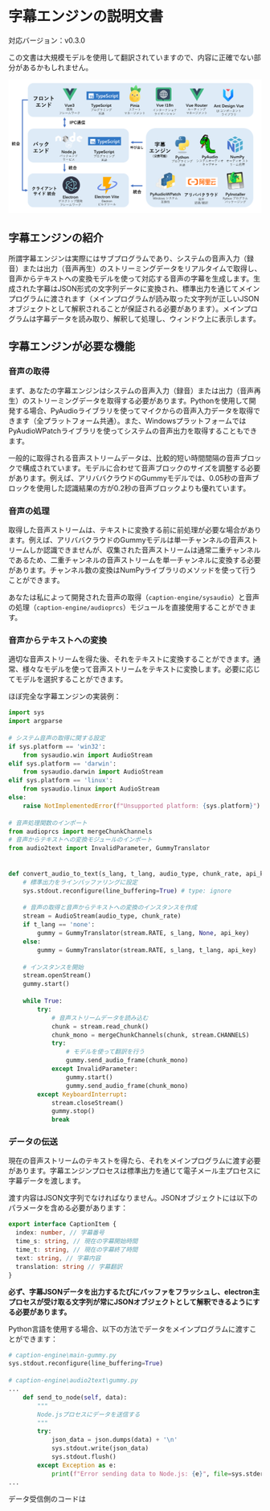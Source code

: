 # 字幕エンジンの説明文書

対応バージョン：v0.3.0

この文書は大規模モデルを使用して翻訳されていますので、内容に正確でない部分があるかもしれません。

![](../../assets/media/structure_ja.png)

## 字幕エンジンの紹介

所謂字幕エンジンは実際にはサブプログラムであり、システムの音声入力（録音）または出力（音声再生）のストリーミングデータをリアルタイムで取得し、音声からテキストへの変換モデルを使って対応する音声の字幕を生成します。生成された字幕はJSON形式の文字列データに変換され、標準出力を通じてメインプログラムに渡されます（メインプログラムが読み取った文字列が正しいJSONオブジェクトとして解釈されることが保証される必要があります）。メインプログラムは字幕データを読み取り、解釈して処理し、ウィンドウ上に表示します。

## 字幕エンジンが必要な機能

### 音声の取得

まず、あなたの字幕エンジンはシステムの音声入力（録音）または出力（音声再生）のストリーミングデータを取得する必要があります。Pythonを使用して開発する場合、PyAudioライブラリを使ってマイクからの音声入力データを取得できます（全プラットフォーム共通）。また、WindowsプラットフォームではPyAudioWPatchライブラリを使ってシステムの音声出力を取得することもできます。

一般的に取得される音声ストリームデータは、比較的短い時間間隔の音声ブロックで構成されています。モデルに合わせて音声ブロックのサイズを調整する必要があります。例えば、アリババクラウドのGummyモデルでは、0.05秒の音声ブロックを使用した認識結果の方が0.2秒の音声ブロックよりも優れています。

### 音声の処理

取得した音声ストリームは、テキストに変換する前に前処理が必要な場合があります。例えば、アリババクラウドのGummyモデルは単一チャンネルの音声ストリームしか認識できませんが、収集された音声ストリームは通常二重チャンネルであるため、二重チャンネルの音声ストリームを単一チャンネルに変換する必要があります。チャンネル数の変換はNumPyライブラリのメソッドを使って行うことができます。

あなたは私によって開発された音声の取得（`caption-engine/sysaudio`）と音声の処理（`caption-engine/audioprcs`）モジュールを直接使用することができます。

### 音声からテキストへの変換

適切な音声ストリームを得た後、それをテキストに変換することができます。通常、様々なモデルを使って音声ストリームをテキストに変換します。必要に応じてモデルを選択することができます。

ほぼ完全な字幕エンジンの実装例：

```python
import sys
import argparse

# システム音声の取得に関する設定
if sys.platform == 'win32':
    from sysaudio.win import AudioStream
elif sys.platform == 'darwin':
    from sysaudio.darwin import AudioStream
elif sys.platform == 'linux':
    from sysaudio.linux import AudioStream
else:
    raise NotImplementedError(f"Unsupported platform: {sys.platform}")

# 音声処理関数のインポート
from audioprcs import mergeChunkChannels
# 音声からテキストへの変換モジュールのインポート
from audio2text import InvalidParameter, GummyTranslator


def convert_audio_to_text(s_lang, t_lang, audio_type, chunk_rate, api_key):
    # 標準出力をラインバッファリングに設定
    sys.stdout.reconfigure(line_buffering=True) # type: ignore

    # 音声の取得と音声からテキストへの変換のインスタンスを作成
    stream = AudioStream(audio_type, chunk_rate)
    if t_lang == 'none':
        gummy = GummyTranslator(stream.RATE, s_lang, None, api_key)
    else:
        gummy = GummyTranslator(stream.RATE, s_lang, t_lang, api_key)

    # インスタンスを開始
    stream.openStream()
    gummy.start()

    while True:
        try:
            # 音声ストリームデータを読み込む
            chunk = stream.read_chunk()
            chunk_mono = mergeChunkChannels(chunk, stream.CHANNELS)
            try:
                # モデルを使って翻訳を行う
                gummy.send_audio_frame(chunk_mono)
            except InvalidParameter:
                gummy.start()
                gummy.send_audio_frame(chunk_mono)
        except KeyboardInterrupt:
            stream.closeStream()
            gummy.stop()
            break
```

### データの伝送

現在の音声ストリームのテキストを得たら、それをメインプログラムに渡す必要があります。字幕エンジンプロセスは標準出力を通じて電子メール主プロセスに字幕データを渡します。

渡す内容はJSON文字列でなければなりません。JSONオブジェクトには以下のパラメータを含める必要があります：

```typescript
export interface CaptionItem {
  index: number, // 字幕番号
  time_s: string, // 現在の字幕開始時間
  time_t: string, // 現在の字幕終了時間
  text: string, // 字幕内容
  translation: string // 字幕翻訳
}
```

**必ず、字幕JSONデータを出力するたびにバッファをフラッシュし、electron主プロセスが受け取る文字列が常にJSONオブジェクトとして解釈できるようにする必要があります。**

Python言語を使用する場合、以下の方法でデータをメインプログラムに渡すことができます：

```python
# caption-engine\main-gummy.py
sys.stdout.reconfigure(line_buffering=True)

# caption-engine\audio2text\gummy.py
...
    def send_to_node(self, data):
        """
        Node.jsプロセスにデータを送信する
        """
        try:
            json_data = json.dumps(data) + '\n'
            sys.stdout.write(json_data)
            sys.stdout.flush()
        except Exception as e:
            print(f"Error sending data to Node.js: {e}", file=sys.stderr)
...
```

データ受信側のコードは
